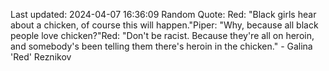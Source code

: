 Last updated: 2024-04-07 16:36:09
Random Quote: Red: "Black girls hear about a chicken, of course this will happen."Piper: "Why, because all black people love chicken?"Red: "Don't be racist. Because they're all on heroin, and somebody's been telling them there's heroin in the chicken." - Galina 'Red' Reznikov